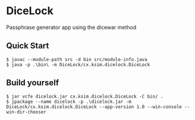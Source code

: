 # DiceLock

Passphrase generator app using the dicewar method

## Quick Start

```console
$ javac --module-path src -d bin src/module-info.java
$ java -p .\bin\ -m DiceLock/cx.ksim.dicelock.DiceLock
```

## Build yourself

```console
$ jar vcfe dicelock.jar cx.ksim.dicelock.DiceLock -C bin/ .
$ jpackage --name dicelock -p .\dicelock.jar -m DiceLock/cx.ksim.dicelock.DiceLock --app-version 1.0 --win-console --win-dir-chooser
```
